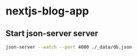 # nextjs-blog-app

## Start json-server server

```sh
json-server --watch --port 4000 ./_data/db.json
```
